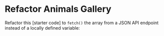 # Refactor Animals Gallery
Refactor this [starter code] to `fetch()` the array from a JSON API endpoint instead of a locally defined variable:
